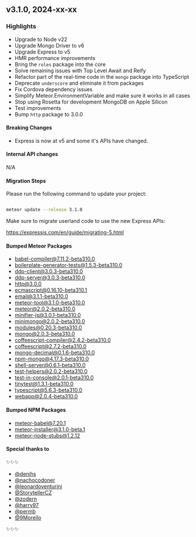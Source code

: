## v3.1.0, 2024-xx-xx

### Highlights

- Upgrade to Node v22
- Upgrade Mongo Driver to v6
- Upgrade Express to v5
- HMR performance improvements
- Bring the `roles` package into the core
- Solve remaining issues with Top Level Await and Reify
- Refactor part of the real-time code in the `mongo` package into TypeScript
- Deprecate `underscore` and eliminate it from packages
- Fix Cordova dependency issues
- Simplify Meteor.EnvironmentVariable and make sure it works in all cases
- Stop using Rosetta for development MongoDB on Apple Silicon
- Test improvements
- Bump `http` package to 3.0.0

#### Breaking Changes

- Express is now at v5 and some it's APIs have changed.

####  Internal API changes

N/A

#### Migration Steps

Please run the following command to update your project:

```bash

meteor update --release 3.1.0

```

Make sure to migrate userland code to use the new Express APIs:

https://expressjs.com/en/guide/migrating-5.html


#### Bumped Meteor Packages

- babel-compiler@7.11.2-beta310.0
- boilerplate-generator-tests@1.5.3-beta310.0
- ddp-client@3.0.3-beta310.0
- ddp-server@3.0.3-beta310.0
- http@3.0.0
- ecmascript@0.16.10-beta310.1
- email@3.1.1-beta310.0
- meteor-tool@3.1.0-beta310.0
- meteor@2.0.2-beta310.0
- minifier-js@3.0.1-beta310.0
- minimongo@2.0.2-beta310.0
- modules@0.20.3-beta310.0
- mongo@2.0.3-beta310.0
- coffeescript-compiler@2.4.2-beta310.0
- coffeescript@2.7.2-beta310.0
- mongo-decimal@0.1.6-beta310.0
- npm-mongo@4.17.3-beta310.0
- shell-server@0.6.1-beta310.0
- test-helpers@2.0.2-beta310.0
- test-in-console@2.0.1-beta310.0
- tinytest@1.3.1-beta310.0
- typescript@5.6.3-beta310.0
- webapp@2.0.4-beta310.0


#### Bumped NPM Packages

- meteor-babel@7.20.1
- meteor-installer@3.1.0-beta.1
- meteor-node-stubs@1.2.12


#### Special thanks to

✨✨✨

- [@denihs](https://github.com/denihs)
- [@nachocodoner](https://github.com/nachocodoner)
- [@leonardoventurini](https://github.com/leonardoventurini)
- [@StorytellerCZ](https://github.com/StorytellerCZ)
- [@zodern](https://github.com/zodern)
- [@harry97](https://github.com/harry97)
- [@permb](https://github.com/permb)
- [@9Morello](https://github.com/9Morello)

✨✨✨